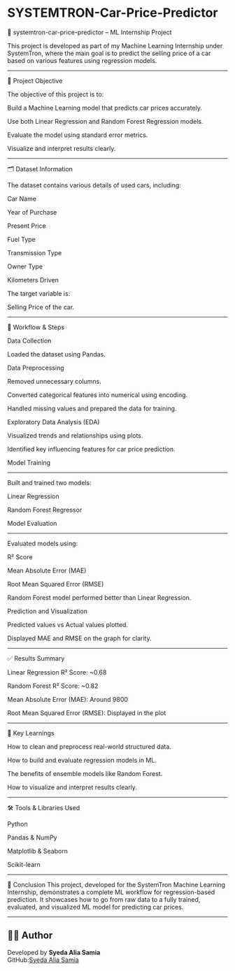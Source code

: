 # SYSTEMTRON-Car-Price-Predictor

🚗 systemtron-car-price-predictor – ML Internship Project

This project is developed as part of my Machine Learning Internship under SystemTron, where the main goal is to predict the selling price of a car based on various features using regression models.

---

📌 Project Objective

The objective of this project is to:

Build a Machine Learning model that predicts car prices accurately.

Use both Linear Regression and Random Forest Regression models.

Evaluate the model using standard error metrics.

Visualize and interpret results clearly.

---

🗂️ Dataset Information

The dataset contains various details of used cars, including:

Car Name

Year of Purchase

Present Price

Fuel Type

Transmission Type

Owner Type

Kilometers Driven

The target variable is:

Selling Price of the car.

---
🧪 Workflow & Steps

Data Collection

Loaded the dataset using Pandas.

Data Preprocessing

Removed unnecessary columns.

Converted categorical features into numerical using encoding.

Handled missing values and prepared the data for training.

Exploratory Data Analysis (EDA)

Visualized trends and relationships using plots.

Identified key influencing features for car price prediction.


Model Training

---

Built and trained two models:

Linear Regression

Random Forest Regressor

Model Evaluation

---

Evaluated models using:

R² Score

Mean Absolute Error (MAE)

Root Mean Squared Error (RMSE)

Random Forest model performed better than Linear Regression.

Prediction and Visualization

Predicted values vs Actual values plotted.

Displayed MAE and RMSE on the graph for clarity.

---

✅ Results Summary

Linear Regression R² Score: ~0.68

Random Forest R² Score: ~0.82

Mean Absolute Error (MAE): Around 9800

Root Mean Squared Error (RMSE): Displayed in the plot

---

📌 Key Learnings

How to clean and preprocess real-world structured data.

How to build and evaluate regression models in ML.

The benefits of ensemble models like Random Forest.

How to visualize and interpret results clearly.

---

🛠️ Tools & Libraries Used

Python

Pandas & NumPy

Matplotlib & Seaborn

Scikit-learn

---

🏁 Conclusion
This project, developed for the SystemTron Machine Learning Internship, demonstrates a complete ML workflow for regression-based prediction. It showcases how to go from raw data to a fully trained, evaluated, and visualized ML model for predicting car prices.

---

## 👨‍💻 Author

Developed by
**Syeda Alia Samia**  
GitHub:[Syeda Alia Samia](https://github.com/your-github-username)

